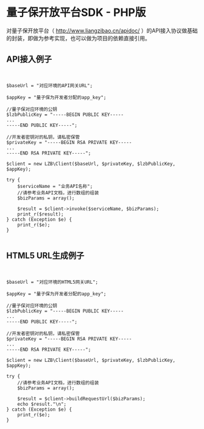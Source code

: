 # 量子保开放平台SDK - PHP版
对量子保开放平台（ http://www.liangzibao.cn/apidoc/ ）的API接入协议做基础的封装，即做为参考实现，也可以做为项目的依赖直接引用。

## API接入例子
<pre><code>

$baseUrl = "对应环境的API网关URL";

$appKey = "量子保为开发者分配的app_key";

//量子保对应环境的公钥
$lzbPublicKey = "-----BEGIN PUBLIC KEY-----
...
-----END PUBLIC KEY-----";

//开发者密钥对的私钥，请私密保管
$privateKey = "-----BEGIN RSA PRIVATE KEY-----
...
-----END RSA PRIVATE KEY-----";

$client = new LZB\Client($baseUrl, $privateKey, $lzbPublicKey, $appKey);

try {
    $serviceName = "业务API名称";
    //请参考业务API文档，进行数组的组装
    $bizParams = array();

    $result = $client->invoke($serviceName, $bizParams);
    print_r($result);
} catch (Exception $e) {
    print_r($e);
}

</code></pre>

## HTML5 URL生成例子
<pre><code>

$baseUrl = "对应环境的HTML5网关URL";

$appKey = "量子保为开发者分配的app_key";

//量子保对应环境的公钥
$lzbPublicKey = "-----BEGIN PUBLIC KEY----- 
...
-----END PUBLIC KEY-----";

//开发者密钥对的私钥，请私密保管
$privateKey = "-----BEGIN RSA PRIVATE KEY----- 
...
-----END RSA PRIVATE KEY-----";

$client = new LZB\Client($baseUrl, $privateKey, $lzbPublicKey, $appKey);

try {
    //请参考业务API文档，进行数组的组装
    $bizParams = array();

    $result = $client->buildRequestUrl($bizParams);
    echo $result."\n";
} catch (Exception $e) {
    print_r($e);
}

</code></pre>
